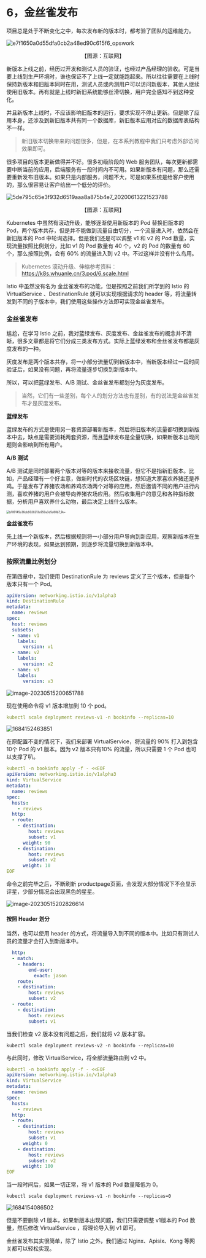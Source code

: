 # 6，金丝雀发布

项目总是处于不断变化之中，每次发布新的版本时，都考验了团队的运维能力。

![e7f1650a0d55dfa0cb2a48ed90c615f6_opswork](images/e7f1650a0d55dfa0cb2a48ed90c615f6_opswork.gif)

<center>【图源：互联网】</center>

新版本上线之前，经历过开发和测试人员的验证，也经过产品经理的验收。可是当要上线到生产环境时，谁也保证不了上线一定就能跑起来。所以往往需要在上线时保持新版本和旧版本同时在用，测试人员或内测用户可以访问新版本，其他人继续使用旧版本。再有就是上线时新旧系统能够丝滑切换，用户完全感知不到这种变化。

并且新版本上线时，不应该影响旧版本的运行，要求实现不停止更新。但是除了应用本身，还涉及到新旧版本共有同一个数据库，新旧版本应用对应的数据库表结构不一样。

> 新旧版本切换带来的问题很多，但是，在本系列教程中我们只考虑外部访问效果即可。



很多项目的版本更新做得并不好。很多初级阶段的 Web 服务团队，每次更新都需要中断当前的应用，后端服务有一段时间内不可用。如果新版本有问题，那么还需要重新发布旧版本。如果只是内部服务，问题不大，可是如果系统是给客户使用的，那么很容易让客户给出一个低分的评价。

![5de795c65e3f932d6519aaa8a875b4e7_20200613221523788](images/5de795c65e3f932d6519aaa8a875b4e7_20200613221523788.gif)

<center>【图源：互联网】</center>





Kubernetes 中虽然有滚动升级，能够逐渐使用新版本的 Pod 替换旧版本的 Pod，两个版本共存，但是并不能做到流量自由切分，一个流量进入时，依然会在新旧版本的 Pod 中轮询选择。但是我们还是可以调整 v1 和 v2 的 Pod 数量，实现流量按照比例划分，比如 v1 的 Pod 数量有 40 个，v2 的 Pod 的数量有 60 个，那么按照比例，会有 60% 的流量进入到 v2 中。不过这样并没有什么鸟用。

> Kubernetes 滚动升级、伸缩参考资料：https://k8s.whuanle.cn/3.pod/6.scale.html



Istio 中虽然没有名为 金丝雀发布的功能，但是按照之前我们所学到的 Istio 的 VirtualService 、DestinationRule 就可以实现根据请求的 header 等，将流量转发到不同的子版本中，我们使用这些操作方法即可实现金丝雀发布。



### 金丝雀发布

尴尬，在学习 Istio 之前，我对蓝绿发布、灰度发布、金丝雀发布的概念并不清晰，很多文章都是将它们分成三类发布方式。实际上蓝绿发布和金丝雀发布都是灰度发布的一种。

灰度发布是两个版本共存，将一小部分流量切到新版本中，当新版本经过一段时间验证后，如果没有问题，再将流量逐步切换到新版本中。

所以，可以把蓝绿发布、A/B 测试、金丝雀发布都划分为灰度发布。

> 当然，它们有一些差别，每个人的划分方法也有差别，有的说法是金丝雀发布才是灰度发布。



**蓝绿发布**

蓝绿发布的方式是使用另一套资源部署新版本，然后将旧版本的流量都切换到新版本中去，缺点是需要消耗两套资源，而且蓝绿发布是全量切换，如果新版本出现问题则会影响到所有用户。



**A/B 测试**

A/B 测试是同时部署两个版本对等的版本来接收流量，但它不是指新旧版本。比如，产品经理有一个好主意，做新时代的农场区块链，想知道大家喜欢养猪还是养鸡。于是发布了养猪农场和养鸡农场两个对等的应用，然后邀请不同的用户进行内测，喜欢养猪的用户会被导向养猪农场应用。然后收集用户的意见和各种指标数据，分析用户喜欢养什么动物，最后决定上线什么版本。

<img src="images/b189145e36cb6026213e950a3d5d88b7_9k=.jpg" alt="b189145e36cb6026213e950a3d5d88b7_9k=" style="zoom:50%;" />

**金丝雀发布**

先上线一个新版本，然后根据规则将一小部分用户导向到新应用，观察新版本在生产环境的表现，如果达到预期，则逐步将流量切换到新版本中。





### 按照流量比例划分

在第四章中，我们使用 DestinationRule 为 reviews 定义了三个版本，但是每个版本只有一个 Pod。

```yaml
apiVersion: networking.istio.io/v1alpha3
kind: DestinationRule
metadata:
  name: reviews
spec:
  host: reviews
  subsets:
  - name: v1
    labels:
      version: v1
  - name: v2
    labels:
      version: v2
  - name: v3
    labels:
      version: v3
```

![image-20230515200651788](images/image-20230515200651788.png)

现在使用命令将 v1 版本增加到 10 个 pod。

```yaml
kubectl scale deployment reviews-v1 -n bookinfo --replicas=10
```

![1684152463851](images/1684152463851.png)



在原配置不变的情况下，我们来部署 VirtualService，将流量的 90% 打入到包含 10个 Pod 的 v1 版本。因为 v2 版本只有10% 的流量，所以只需要 1 个 Pod 也可以支撑了叭。

```yaml
kubectl -n bookinfo apply -f - <<EOF
apiVersion: networking.istio.io/v1alpha3
kind: VirtualService
metadata:
  name: reviews
spec:
  hosts:
    - reviews
  http:  
  - route:  
    - destination:  
        host: reviews
        subset: v1  
      weight: 90  
    - destination:  
        host: reviews
        subset: v2  
      weight: 10  
EOF
```



命令之前完毕之后，不断刷新 productpage页面，会发现大部分情况下不会显示评星，少部分情况会出现黑色的星星。

![image-20230515202826614](images/image-20230515202826614.png)

#### 按照 Header 划分

当然，也可以使用 header 的方式，将流量导入到不同的版本中。比如只有测试人员的流量才会打入到新版本中。

```yaml
  http:
  - match:
    - headers:
        end-user:
          exact: jason
    route:
    - destination:
        host: reviews
        subset: v2
  - route:
    - destination:
        host: reviews
        subset: v1
```



当我们检查 v2 版本没有问题之后，我们就将 v2 版本扩容。

```
kubectl scale deployment reviews-v2 -n bookinfo --replicas=10
```





与此同时，修改 VirtualService，将全部流量路由到 v2 中。

```yaml
kubectl -n bookinfo apply -f - <<EOF
apiVersion: networking.istio.io/v1alpha3
kind: VirtualService
metadata:
  name: reviews
spec:
  hosts:
    - reviews
  http:  
  - route:  
    - destination:  
        host: reviews
        subset: v1  
      weight: 0  
    - destination:  
        host: reviews
        subset: v2  
      weight: 100  
EOF
```



当一段时间后，如果一切正常，将 v1 版本的 Pod 数量降低为 0。

```
kubectl scale deployment reviews-v1 -n bookinfo --replicas=0
```

![1684154086502](images/1684154086502.png)

但是不要删除  v1 版本，如果新版本出现问题，我们只需要调整 v1版本的 Pod 数量，然后修改 VirtualService ，将理论导入到 v1 即可。





金丝雀发布其实很简单，除了 Istio 之外，我们通过 Nginx、Apisix、Kong 等网关都可以轻松实现。
